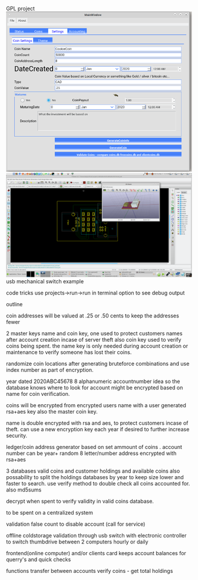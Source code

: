 GPL project
![qtCoin 0.1](screenshot.png)
![usbswitch](usbswitch.png)
usb mechanical switch example

code tricks
use projects->run->run in terminal option to see debug output


outline

coin addresses will be valued at .25 or .50 cents to keep the addresses fewer

2 master keys name and coin key, one used to protect customers names after account creation incase of server theft also coin key used to verify coins being spent. the name key is only needed during account creation or maintenance to verify someone has lost their coins.

randomize coin locations after generating bruteforce combinations and use index number as part of encryption.

year dated 2020ABC45678 8 alphanumeric accountnumber idea so the database knows where to look for account might be encrypted based on name for coin verification.

coins will be encrypted from encrypted users name with a user generated rsa+aes key also the master coin key.

name is double encrypted with rsa and aes, to protect customers incase of theft. can use a new encryption key each year if desired to further increase security.

ledger/coin address generator based on set ammount of coins . account number can be year+ random 8 letter/number address encrypted with rsa+aes

3 databases valid coins and customer holdings and available coins also possability to split the holdings databases by year to keep size lower and faster to search. use verify method to double check all coins accounted for. also md5sums

decrypt when spent to verify validity in valid coins database.

to be spent on a centralized system

validation false count to disable account (call for service) 

offline coldstorage validation through usb switch with electronic controller to switch thumbdrive between 2 computers hourly or daily

frontend(online computer) and/or clients card keeps account balances for querry's and quick checks

functions
	transfer between accounts
	verify coins - get total holdings


